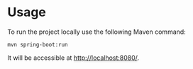 # Usage

To run the project locally use the following Maven command:

```
mvn spring-boot:run
```

It will be accessible at [http://localhost:8080/](http://localhost:8080/).